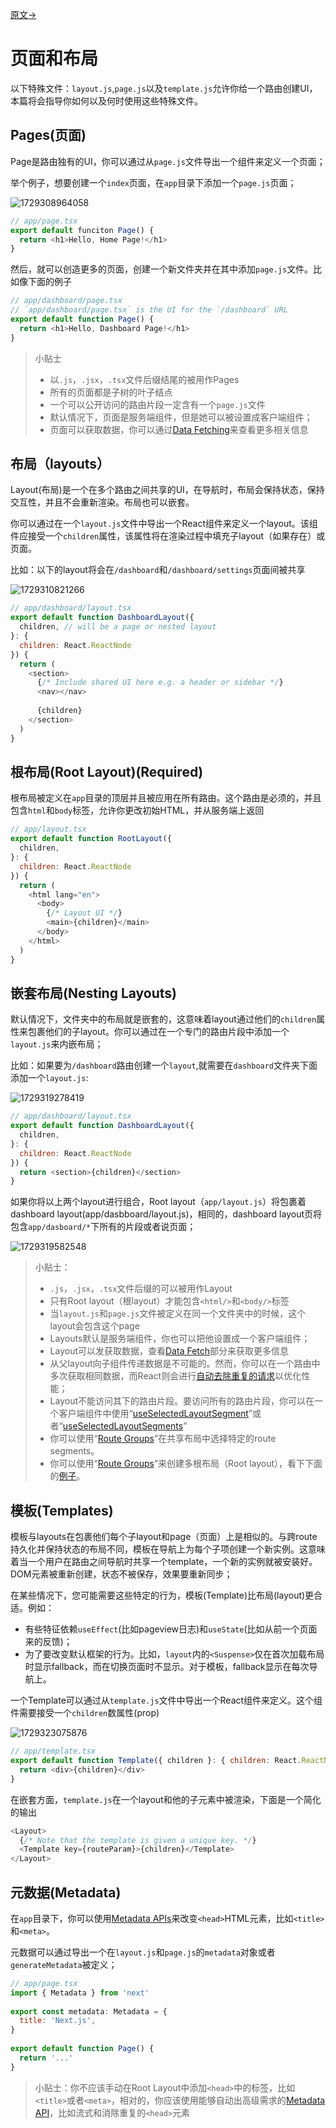 [原文->](https://nextjs.org/docs/app/building-your-application/routing/pages-and-layouts)

# 页面和布局

以下特殊文件：`layout.js`,`page.js`以及`template.js`允许你给一个路由创建UI，本篇将会指导你如何以及何时使用这些特殊文件。

## Pages(页面)

Page是路由独有的UI，你可以通过从`page.js`文件导出一个组件来定义一个页面；

举个例子，想要创建一个`index`页面，在`app`目录下添加一个`page.js`页面；

![1729308964058](images/2_Pages/1729308964058.png)

```javascript
// app/page.tsx
export default funciton Page() {
  return <h1>Hello, Home Page!</h1>
}
```

然后，就可以创造更多的页面，创建一个新文件夹并在其中添加`page.js`文件。比如像下面的例子

```javascript
// app/dashboard/page.tsx
// `app/dashboard/page.tsx` is the UI for the `/dashboard` URL
export default function Page() {
  return <h1>Hello, Dashboard Page!</h1>
}
```

> 小贴士
>
> - 以`.js`，`.jsx`，`.tsx`文件后缀结尾的被用作Pages
> - 所有的页面都是子树的叶子结点
> - 一个可以公开访问的路由片段一定含有一个`page.js`文件
> - 默认情况下，页面是服务端组件，但是她可以被设置成客户端组件；
> - 页面可以获取数据，你可以通过[Data Fetching](https://nextjs.org/docs/app/building-your-application/data-fetching)来查看更多相关信息

## 布局（layouts）

Layout(布局)是一个在多个路由之间共享的UI，在导航时，布局会保持状态，保持交互性，并且不会重新渲染。布局也可以嵌套。

你可以通过在一个`layout.js`文件中导出一个React组件来定义一个layout。该组件应接受一个`children`属性，该属性将在渲染过程中填充子layout（如果存在）或页面。

比如：以下的layout将会在`/dashboard`和`/dashboard/settings`页面间被共享

![1729310821266](images/2_Pages_and_Layout/1729310821266.png)

```javascript
// app/dashboard/layout.tsx
export default function DashboardLayout({
  children, // will be a page or nested layout
}: {
  children: React.ReactNode
}) {
  return (
    <section>
      {/* Include shared UI here e.g. a header or sidebar */}
      <nav></nav>
 
      {children}
    </section>
  )
}
```

## 根布局(Root Layout)(Required)

根布局被定义在`app`目录的顶层并且被应用在所有路由。这个路由是必须的，并且包含`html`和`body`标签，允许你更改初始HTML，并从服务端上返回

```javascript
// app/layout.tsx
export default function RootLayout({
  children,
}: {
  children: React.ReactNode
}) {
  return (
    <html lang="en">
      <body>
        {/* Layout UI */}
        <main>{children}</main>
      </body>
    </html>
  )
}
```

## 嵌套布局(Nesting Layouts)

默认情况下，文件夹中的布局就是嵌套的，这意味着layout通过他们的`children`属性来包裹他们的子layout。你可以通过在一个专门的路由片段中添加一个`layout.js`来内嵌布局；

比如：如果要为`/dashboard`路由创建一个`layout`,就需要在`dashboard`文件夹下面添加一个`layout.js`:

![1729319278419](images/2_Pages_and_Layout/1729319278419.png)

```javascript
// app/dashboard/layout.tsx
export default function DashboardLayout({
  children,
}: {
  children: React.ReactNode
}) {
  return <section>{children}</section>
}
```

如果你将以上两个layout进行组合，Root layout（`app/layout.js`）将包裹着dashboard layout(app/dasbboard/layout.js)，相同的，dashboard layout页将包含`app/dasboard/*`下所有的片段或者说页面；

![1729319582548](images/2_Pages_and_Layout/1729319582548.png)

> 小贴士：
>
> - `.js`，`.jsx`，`.tsx`文件后缀的可以被用作Layout
> - 只有Root layout（根layout）才能包含`<html/>`和`<body/>`标签
> - 当`layout.js`和`page.js`文件被定义在同一个文件夹中的时候，这个layout会包含这个page
> - Layouts默认是服务端组件，你也可以把他设置成一个客户端组件；
> - Layout可以发获取数据，查看[Data Fetch](https://nextjs.org/docs/app/building-your-application/data-fetching)部分来获取更多信息
> - 从父layout向子组件传递数据是不可能的。然而，你可以在一个路由中多次获取相同数据，而React则会进行[自动去除重复的请求](https://nextjs.org/docs/app/building-your-application/caching#request-memoization)以优化性能；
> - Layout不能访问其下的路由片段。要访问所有的路由片段，你可以在一个客户端组件中使用“[useSelectedLayoutSegment](https://nextjs.org/docs/app/api-reference/functions/use-selected-layout-segment)”或者“[useSelectedLayoutSegments](https://nextjs.org/docs/app/api-reference/functions/use-selected-layout-segments)”
> - 你可以使用“[Route Groups](https://nextjs.org/docs/app/building-your-application/routing/route-groups)”在共享布局中选择特定的route segments。
> - 你可以使用“[Route Groups](https://nextjs.org/docs/app/building-your-application/routing/route-groups)”来创建多根布局（Root layout），看下下面的[例子](https://nextjs.org/docs/app/building-your-application/routing/route-groups#creating-multiple-root-layouts)。

## 模板(Templates)

模板与layouts在包裹他们每个子layout和page（页面）上是相似的。与跨route持久化并保持状态的布局不同，模板在导航上为每个子项创建一个新实例。这意味着当一个用户在路由之间导航时共享一个template，一个新的实例就被安装好。DOM元素被重新创建，状态不被保存，效果要重新同步；

在某些情况下，您可能需要这些特定的行为，模板(Template)比布局(layout)更合适。例如：

- 有些特征依赖`useEffect`(比如pageview日志)和`useState`(比如从前一个页面来的反馈)；
- 为了要改变默认框架的行为。比如，`layout`内的`<Suspense>`仅在首次加载布局时显示fallback，而在切换页面时不显示。对于模板，fallback显示在每次导航上。

一个Template可以通过从`template.js`文件中导出一个React组件来定义。这个组件需要接受一个`children`数属性(prop)

![1729323075876](images/2_Pages_and_Layout/1729323075876.png)

```javascript
// app/template.tsx
export default function Template({ children }: { children: React.ReactNode }) {
  return <div>{children}</div>
}
```

在嵌套方面，`template.js`在一个layout和他的子元素中被渲染，下面是一个简化的输出

```javascript
<Layout>
  {/* Note that the template is given a unique key. */}
  <Template key={routeParam}>{children}</Template>
</Layout>
```

## 元数据(Metadata)

在`app`目录下，你可以使用[Metadata APIs](https://nextjs.org/docs/app/building-your-application/optimizing/metadata)来改变`<head>`HTML元素，比如`<title>`和`<meta>`。

元数据可以通过导出一个在`layout.js`和`page.js`的`metadata`对象或者`generateMetadata`被定义；

```javascript
// app/page.tsx
import { Metadata } from 'next'
 
export const metadata: Metadata = {
  title: 'Next.js',
}
 
export default function Page() {
  return '...'
}
```

> 小贴士：你不应该手动在Root Layout中添加`<head>`中的标签，比如`<title>`或者`<meta>`，相对的，你应该使用能够自动出高级需求的[Metadata API](https://nextjs.org/docs/app/api-reference/functions/generate-metadata)，比如流式和消除重复的`<head>`元素
